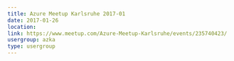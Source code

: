 ```yaml
---
title: Azure Meetup Karlsruhe 2017-01
date: 2017-01-26
location: 
link: https://www.meetup.com/Azure-Meetup-Karlsruhe/events/235740423/
usergroup: azka
type: usergroup
---
```

